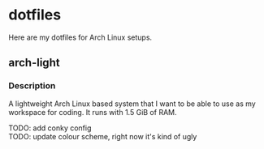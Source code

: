 # dotfiles
Here are my dotfiles for Arch Linux setups.
## arch-light
### Description
A lightweight Arch Linux based system that I want to be able to use as my workspace for coding. It runs with 1.5 GiB of RAM.

TODO: add conky config  
TODO: update colour scheme, right now it's kind of ugly
